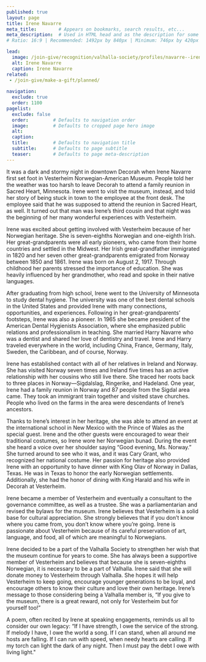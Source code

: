 ```yaml
---
published: true
layout: page
title: Irene Navarre
meta_title:        # Appears on bookmarks, search results, etc...
meta_description:  # Used in HTML head and as the description for some search engines
# Ratio: 16:9 | Recommended: 1492px by 840px | Minimum: 746px by 420px

lead:
  image: /join-give/recognition/valhalla-society/profiles/navarre--irene.jpg
  alt: Irene Navarre
  caption: Irene Navarre
related:
 - /join-give/make-a-gift/planned/
   
navigation:
  exclude: true
  order: 1100
pagelist:
  exclude: false
  order:         # Defaults to navigation order  
  image:         # Defaults to cropped page hero image
  alt:
  caption:
  title:         # Defaults to navigation title
  subtitle:      # Defaults to page subtitle
  teaser:        # Defaults to page meta-description
---
```

It was a dark and stormy night in downtown Decorah when Irene Navarre first set foot in Vesterheim Norwegian-American Museum. People told her the weather was too harsh to leave Decorah to attend a family reunion in Sacred Heart, Minnesota. Irene went to visit the museum, instead, and told her story of being stuck in town to the employee at the front desk. The employee said that he was supposed to attend the reunion in Sacred Heart, as well. It turned out that man was Irene’s third cousin and that night was the beginning of her many wonderful experiences with Vesterheim.

Irene was excited about getting involved with Vesterheim because of her Norwegian heritage. She is seven-eighths Norwegian and one-eighth Irish. Her great-grandparents were all early pioneers, who came from their home countries and settled in the Midwest. Her Irish great-grandfather immigrated in 1820 and her seven other great-grandparents emigrated from Norway between 1850 and 1861. Irene was born on August 2, 1917. Through childhood her parents stressed the importance of education. She was heavily influenced by her grandmother, who read and spoke in their native languages. 

After graduating from high school, Irene went to the University of Minnesota to study dental hygiene. The university was one of the best dental schools in the United States and provided Irene with many connections, opportunities, and experiences. Following in her great-grandparents’ footsteps, Irene was also a pioneer. In 1965 she became president of the American Dental Hygienists Association, where she emphasized public relations and professionalism in teaching. She married Harry Navarre who was a dentist and shared her love of dentistry and travel.  Irene and Harry traveled everywhere in the world, including China, France, Germany, Italy, Sweden, the Caribbean, and of course, Norway.

Irene has established contact with all of her relatives in Ireland and Norway. She has visited Norway seven times and Ireland five times has an active relationship with her cousins who still live there. She traced her roots back to three places in Norway—Sigdalslag, Ringerike, and Hadeland. One year, Irene had a family reunion in Norway and 87 people from the Sigdal area came. They took an immigrant train together and visited stave churches. People who lived on the farms in the area were descendants of Irene’s ancestors.

Thanks to Irene’s interest in her heritage, she was able to attend an event at the international school in New Mexico with the Prince of Wales as the special guest. Irene and the other guests were encouraged to wear their traditional costumes, so Irene wore her Norwegian bunad. During the event she heard a voice over her shoulder saying “Good evening, Ms. Norway.” She turned around to see who it was, and it was Cary Grant, who recognized her national costume. Her passion for heritage also provided Irene with an opportunity to have dinner with King Olav of Norway in Dallas, Texas. He was in Texas to honor the early Norwegian settlements. Additionally, she had the honor of dining with King Harald and his wife in Decorah at Vesterheim.

Irene became a member of Vesterheim and eventually a consultant to the governance committee, as well as a trustee. She was a parliamentarian and revised the bylaws for the museum. Irene believes that Vesterheim is a solid base for cultural appreciation. She strongly believes that if you don’t know where you came from, you don’t know where you’re going. Irene is passionate about Vesterheim because of its careful preservation of art, language, and food, all of which are meaningful to Norwegians.

Irene decided to be a part of the Valhalla Society to strengthen her wish that the museum continue for years to come. She has always been a supportive member of Vesterheim and believes that because she is seven-eighths Norwegian, it is necessary to be a part of Valhalla. Irene said that she will donate money to Vesterheim through Valhalla. She hopes it will help Vesterheim to keep going, encourage younger generations to be loyal, and encourage others to know their culture and love their own heritage. Irene’s message to those considering being a Valhalla member is, “If you give to the museum, there is a great reward, not only for Vesterheim but for yourself too!”

A poem, often recited by Irene at speaking engagements, reminds us all to consider our own legacy: “If I have strength, I owe the service of the strong. If melody I have, I owe the world a song. If I can stand, when all around me hosts are falling. If I can run with speed, when needy hearts are calling. If my torch can light the dark of any night. Then I must pay the debt I owe with living light."